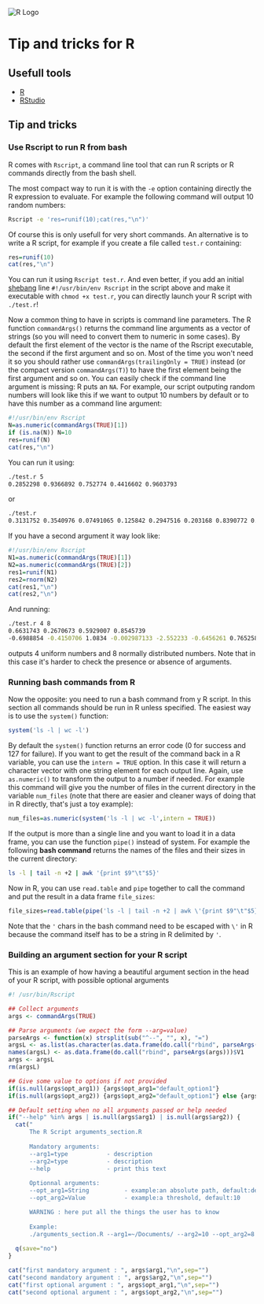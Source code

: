 ![R Logo](https://www.r-project.org/Rlogo.png)

# Tip and tricks for R

## Usefull tools
- [R](https://www.r-project.org)
- [RStudio](https://www.rstudio.com) 

## Tip and tricks

### Use Rscript to run R from bash
R comes with `Rscript`, a command line tool that can run R scripts or R commands directly from the bash shell.

The most compact way to run it is with the `-e` option containing directly the R expression to evaluate. For example the following command will output 10 random numbers:
```bash
Rscript -e 'res=runif(10);cat(res,"\n")'
```

Of course this is only usefull for very short commands. An alternative is to write a R script, for example if you create a file called `test.r` containing:
```R
res=runif(10)
cat(res,"\n")
```
You can run it using `Rscript test.r`. And even better, if you add an initial [shebang](https://en.wikipedia.org/wiki/Shebang_(Unix)) line `#!/usr/bin/env Rscript` in the script above and make it executable with `chmod +x test.r`, you can directly launch your R script with `./test.r`!

Now a common thing to have in scripts is command line parameters. The R function `commandArgs()` returns the command line arguments as a vector of strings (so you will need to convert them to numeric in some cases). By default the first element of the vector is the name of the Rscript executable, the second if the first argument and so on. Most of the time you won't need it so you should rather use `commandArgs(trailingOnly = TRUE)` instead (or the compact version `commandArgs(T)`) to have the first element being the first argument and so on. You can easily check if the command line argument is missing: R puts an `NA`. For example, our script outputing random numbers will look like this if we want to output 10 numbers by default or to have this number as a command line argument:
```R
#!/usr/bin/env Rscript
N=as.numeric(commandArgs(TRUE)[1])
if (is.na(N)) N=10
res=runif(N)
cat(res,"\n")
```
You can run it using:
```bash
./test.r 5
0.2852298 0.9366892 0.752774 0.4416602 0.9603793 
```
or
```bash
./test.r 
0.3131752 0.3540976 0.07491065 0.125842 0.2947516 0.203168 0.8390772 0.6115891 0.323192 0.783478 
```
If you have a second argument it way look like:
```R
#!/usr/bin/env Rscript
N1=as.numeric(commandArgs(TRUE)[1])
N2=as.numeric(commandArgs(TRUE)[2])
res1=runif(N1)
res2=rnorm(N2)
cat(res1,"\n")
cat(res2,"\n")
```
And running:
```bash
./test.r 4 8
0.6631743 0.2670673 0.5929007 0.8545739 
-0.6988854 -0.4150706 1.0834 -0.002987133 -2.552233 -0.6456261 0.7652581 0.7687048 
```
outputs 4 uniform numbers and 8 normally distributed numbers. Note that in this case it's harder to check the presence or absence of arguments.

### Running bash commands from R
Now the opposite: you need to run a bash command from y R script. In this section all commands should be run in R unless specified. The easiest way is to use the `system()` function:
```R
system('ls -l | wc -l')
```
By default the `system()` function returns an error code (0 for success and 127 for failure). If you want to get the result of the command back in a R variable, you can use the `intern = TRUE` option. In this case it will return a character vector with one string element for each output line. Again, use `as.numeric()` to transform the output to a number if needed. For example this command will give you the number of files in the current directory in the variable `num_files` (note that there are easier and cleaner ways of doing that in R directly, that's just a toy example):
```R
num_files=as.numeric(system('ls -l | wc -l',intern = TRUE))
```

If the output is more than a single line and you want to load it in a data frame, you can use the function `pipe()` instead of system. For example the following **bash command** returns the names of the files and their sizes in the current directory:
```bash
ls -l | tail -n +2 | awk '{print $9"\t"$5}'
```
Now in R, you can use `read.table` and `pipe` together to call the command and put the result in a data frame `file_sizes`:
```R
file_sizes=read.table(pipe('ls -l | tail -n +2 | awk \'{print $9"\t"$5}\''))
```
Note that the `'` chars in the bash command need to be escaped with `\'` in R because the command itself has to be a string in R delimited by `'`.


### Building an argument section for your R script

This is an example of how having a beautiful argument section in the head of your R script, with possible optional arguments

```R
#! /usr/bin/Rscript

## Collect arguments
args <- commandArgs(TRUE)

## Parse arguments (we expect the form --arg=value)
parseArgs <- function(x) strsplit(sub("^--", "", x), "=")
argsL <- as.list(as.character(as.data.frame(do.call("rbind", parseArgs(args)))$V2))
names(argsL) <- as.data.frame(do.call("rbind", parseArgs(args)))$V1
args <- argsL
rm(argsL)

## Give some value to options if not provided 
if(is.null(args$opt_arg1)) {args$opt_arg1="default_option1"}
if(is.null(args$opt_arg2)) {args$opt_arg2="default_option1"} else {args$opt_arg2=as.numeric(args$opt_arg2)}

## Default setting when no all arguments passed or help needed
if("--help" %in% args | is.null(args$arg1) | is.null(args$arg2)) {
  cat("
      The R Script arguments_section.R
      
      Mandatory arguments:
      --arg1=type           - description
      --arg2=type           - description
      --help                - print this text
      
      Optionnal arguments:
      --opt_arg1=String          - example:an absolute path, default:default_option1
      --opt_arg2=Value           - example:a threshold, default:10

      WARNING : here put all the things the user has to know
      
      Example:
      ./arguments_section.R --arg1=~/Documents/ --arg2=10 --opt_arg2=8 \n\n")
  
  q(save="no")
}

cat("first mandatory argument : ", args$arg1,"\n",sep="")
cat("second mandatory argument : ", args$arg2,"\n",sep="")
cat("first optional argument : ", args$opt_arg1,"\n",sep="")
cat("second optional argument : ", args$opt_arg2,"\n",sep="")
```
